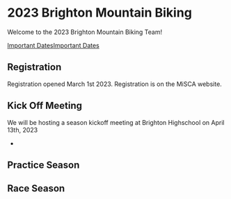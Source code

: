 # 2023 Brighton Mountain Biking

Welcome to the 2023 Brighton Mountain Biking Team!

<a data-v-72cc4481="" data-v-2dba8ca9=""  class="VPButton medium brand" href="/important_dates">Important Dates</a><a data-v-72cc4481="" data-v-2dba8ca9=""  class="VPButton medium brand" href="/important_dates">Important Dates</a>

## Registration

Registration opened March 1st 2023. Registration is on the MiSCA website. 

## Kick Off Meeting

We will be hosting a season kickoff meeting at Brighton Highschool on April 13th, 2023



- 

## Practice Season

## Race Season

